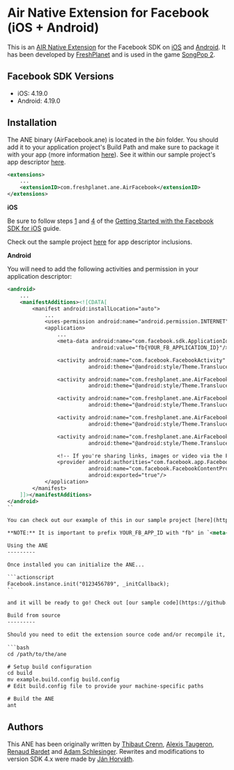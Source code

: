 Air Native Extension for Facebook (iOS + Android)
======================================

This is an [AIR Native Extension](http://www.adobe.com/devnet/air/native-extensions-for-air.html) for the Facebook SDK on [iOS](https://developers.facebook.com/docs/ios) and [Android](https://developers.facebook.com/docs/android). It has been developed by [FreshPlanet](http://freshplanet.com) and is used in the game [SongPop 2](https://www.songpop2.com/).


Facebook SDK Versions
---------

* iOS: 4.19.0
* Android: 4.19.0

Installation
---------

The ANE binary (AirFacebook.ane) is located in the *bin* folder. You should add it to your application project's Build Path and make sure to package it with your app (more information [here](http://help.adobe.com/en_US/air/build/WS597e5dadb9cc1e0253f7d2fc1311b491071-8000.html)). See it within our sample project's app descriptor [here](https://github.com/freshplanet/ANE-Facebook/blob/master/sample/src/Main.xml#L138).

```xml
<extensions>
    ...
    <extensionID>com.freshplanet.ane.AirFacebook</extensionID>
</extensions>
```

**iOS**

Be sure to follow steps [1](https://developers.facebook.com/docs/ios/getting-started/#settings) and [4](https:developers.facebook.com/docs/ios/getting-started/#xcode) of the [Getting Started with the Facebook SDK for iOS](https:developers.facebook.com/docs/ios/getting-started/) guide.

Check out the sample project [here](https://github.com/freshplanet/ANE-Facebook/blob/master/sample/src/Main.xml#L70) for app descriptor inclusions.

**Android**

You will need to add the following activities and permission in your application descriptor:

```xml
<android>
    ...
    <manifestAdditions><![CDATA[
        <manifest android:installLocation="auto">
            ...
            <uses-permission android:name="android.permission.INTERNET"/>
            <application>
                ...
                <meta-data android:name="com.facebook.sdk.ApplicationId" 
                           android:value="fb{YOUR_FB_APPLICATION_ID}"/>

                <activity android:name="com.facebook.FacebookActivity" 
                          android:theme="@android:style/Theme.Translucent.NoTitleBar" android:configChanges="keyboard|keyboardHidden|screenLayout|screenSize|orientation" android:label="{YOUR_FB_APPLICATION_NAME}" />

                <activity android:name="com.freshplanet.ane.AirFacebook.LoginActivity" 
                          android:theme="@android:style/Theme.Translucent.NoTitleBar" android:configChanges="keyboard|keyboardHidden|screenLayout|screenSize|orientation" />

                <activity android:name="com.freshplanet.ane.AirFacebook.ShareDialogActivity" 
                          android:theme="@android:style/Theme.Translucent.NoTitleBar" android:configChanges="keyboard|keyboardHidden|screenLayout|screenSize|orientation" />

                <activity android:name="com.freshplanet.ane.AirFacebook.AppInviteActivity" 
                          android:theme="@android:style/Theme.Translucent.NoTitleBar" android:configChanges="keyboard|keyboardHidden|screenLayout|screenSize|orientation" />

                <activity android:name="com.freshplanet.ane.AirFacebook.GameRequestActivity" 
                          android:theme="@android:style/Theme.Translucent.NoTitleBar" android:configChanges="keyboard|keyboardHidden|screenLayout|screenSize|orientation" />

                <!-- If you're sharing links, images or video via the Facebook for Android app, you also need to declarthe   FacebookContentProvider in the manifest. -->
                <provider android:authorities="com.facebook.app.FacebookContentProvider{YOUR_FB_APPLICATION_ID}" 
                          android:name="com.facebook.FacebookContentProvider" 
                          android:exported="true"/>
            </application>
        </manifest>
    ]]></manifestAdditions>
</android>
``

You can check out our example of this in our sample project [here](https://github.com/freshplanet/ANE-Facebook/blob/mastesample/src/Main.xml#L19).

**NOTE:** It is important to prefix YOUR_FB_APP_ID with "fb" in `<meta-data>` (and ONLY in `<meta-data>`) tag, because obug in Android manifest file (http://stackoverflow.com/questions/16156856/android-facebook-applicationid-cannot-be-null)Facebook SDK code in this ANE was modified to recognize FB_APP_ID prefixed with "fb".

Using the ANE
---------

Once installed you can initialize the ANE...

```actionscript
Facebook.instance.init("0123456789", _initCallback);
``

and it will be ready to go! Check out [our sample code](https://github.com/freshplanet/ANE-Facebook/blob/master/sample/src/Main.as) to aid you.

Build from source
---------

Should you need to edit the extension source code and/or recompile it, you will find an ant build script (build.xml) in the *build* folder:
    
```bash
cd /path/to/the/ane

# Setup build configuration
cd build
mv example.build.config build.config
# Edit build.config file to provide your machine-specific paths

# Build the ANE
ant
```

Authors
------

This ANE has been originally written by [Thibaut Crenn](https://github.com/titi-us), [Alexis Taugeron](http://alexistaugeron.com), [Renaud Bardet](http://github.com/renaudbardet) and [Adam Schlesinger](https://github.com/AdamFP). Rewrites and modifications to version SDK 4.x were made by [Ján Horváth](https://github.com/nodrock).


